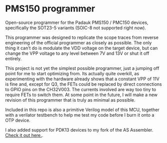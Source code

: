 # PMS150 programmer

Open-source programmer for the Padauk PMS150 / PMC150 devices, specifically the SOT23-5 variants (SOIC-8 not supported right now).

This programmer was designed to replicate the scope traces from reverse engineering of the official programmer as closely as possible. The only thing it can’t do is modulate the VDD voltage on the target device, but can change the VPP voltage to any level between 7V and 13V or shut it off entirely.

This project is not yet the simplest possible programmer, just a jumping off point for me to start optimizing from. Its actually quite overkill, as experimenting with the hardware already shows that a constant VPP of 11V is fine and, except for Q3, the FETs could be replaced by direct connections to GPIO pins on the CH32V003. The currents involved are way too tiny to require FETs to switch them. At some point in the future, I will make a new revision of this programmer that is truly as minimal as possible.

Included in this repo is also a primitive Verilog model of this MCU, together with a verilator testbench to help me test my code before I burn it onto a OTP device.

I also added support for PDK13 devices to my fork of the AS Assembler. [Check it out here.](https://github.com/AvalonSemiconductors/asl-avalonsemi/tree/avalonsemi).
